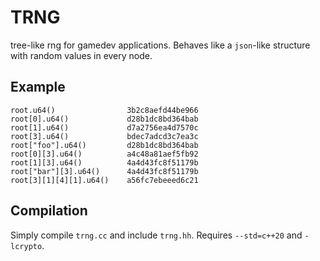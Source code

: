# TRNG
tree-like rng for gamedev applications. Behaves like a `json`-like structure
with random values in every node.


## Example
```
root.u64()                3b2c8aefd44be966
root[0].u64()             d28b1dc8bd364bab
root[1].u64()             d7a2756ea4d7570c
root[3].u64()             bdec7adcd3c7ea3c
root["foo"].u64()         d28b1dc8bd364bab
root[0][3].u64()          a4c48a81aef5fb92
root[1][3].u64()          4a4d43fc8f51179b
root["bar"][3].u64()      4a4d43fc8f51179b
root[3][1][4][1].u64()    a56fc7ebeeed6c21
```

## Compilation
Simply compile `trng.cc` and include `trng.hh`. Requires `--std=c++20` and `-lcrypto`.
